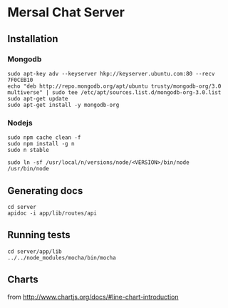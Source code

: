 # Mersal Chat Server

## Installation

### Mongodb

    sudo apt-key adv --keyserver hkp://keyserver.ubuntu.com:80 --recv 7F0CEB10
    echo "deb http://repo.mongodb.org/apt/ubuntu trusty/mongodb-org/3.0 multiverse" | sudo tee /etc/apt/sources.list.d/mongodb-org-3.0.list
    sudo apt-get update
    sudo apt-get install -y mongodb-org

### Nodejs

    sudo npm cache clean -f
    sudo npm install -g n
    sudo n stable

    sudo ln -sf /usr/local/n/versions/node/<VERSION>/bin/node /usr/bin/node

## Generating docs

    cd server
    apidoc -i app/lib/routes/api
    
## Running tests
    
    cd server/app/lib
    ../../node_modules/mocha/bin/mocha
    
## Charts
  
  from http://www.chartjs.org/docs/#line-chart-introduction
